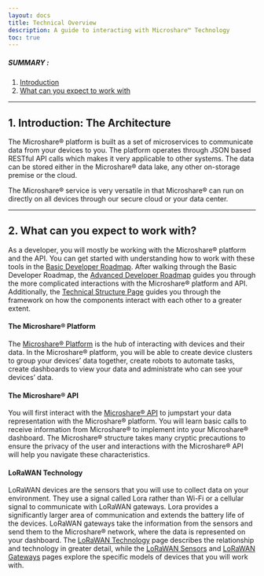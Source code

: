 ```yaml
---
layout: docs
title: Technical Overview
description: A guide to interacting with Microshare™ Technology
toc: true
---
```


##### SUMMARY : 

1. [Introduction](./#1-introduction-the-architecture)
2. [What can you expect to work with](./#2-what-can-you-expect-to-work-with)

---------------------------------------

## 1. Introduction: The Architecture


The Microshare® platform is built as a set of microservices to communicate data from your devices to you. The platform operates through JSON based RESTful API calls which makes it very applicable to other systems. The data can be stored either in the Microshare® data lake, any other on-storage premise or the cloud. 
 
The Microshare® service is very versatile in that Microshare® can run on directly on all devices through our secure cloud or your data center. 

---------------------------------------
## 2. What can you expect to work with?


As a developer, you will mostly be working with the Microshare® platform and the API. You can get started with understanding how to work with these tools in the [Basic Developer Roadmap](/docs/2/technical/quick-start/basic-dev-roadmap/).  After walking through the Basic Developer Roadmap, the [Advanced Developer Roadmap](/docs/2/technical/quick-start/advanced-dev-roadmap/) guides you through the more complicated interactions with the Microshare® platform and API. Additionally, the [Technical Structure Page](/docs/2/technical/quick-start/microshare-technical-structure/) guides you through the framework on how the components interact with each other to a greater extent. 

#### The Microshare® Platform


The [Microshare® Platform](/docs/2/technical/microshare-platform/quick-start/) is the hub of interacting with devices and their data. In the Microshare® platform, you will be able to create device clusters to group your devices’ data together, create robots to automate tasks, create dashboards to view your data and administrate who can see your devices’ data. 

#### The Microshare® API


You will first interact with the [Microshare® API](/docs/2/technical/api/quick-start/) to jumpstart your data representation with the Microshare® platform. You will learn basic calls to receive information from Microshare® to implement into your Microshare® dashboard. The Microshare® structure takes many cryptic precautions to ensure the privacy of the user and interactions with the Microshare® API will help you navigate these characteristics. 

#### LoRaWAN Technology


LoRaWAN devices are the sensors that you will use to collect data on your environment. They use a signal called Lora rather than Wi-Fi or a cellular signal to communicate with LoRaWAN gateways. Lora provides a significantly larger area of communication and extends the battery life of the devices. LoRaWAN gateways take the information from the sensors and send them to the Microshare® network, where the data is represented on your dashboard. The [LoRaWAN Technology](/docs/2/technical/lorawan/lorawan-technology/) page describes the relationship and technology in greater detail, while the [LoRaWAN Sensors](/docs/2/technical/lorawan/lorawan-sensors/) and [LoRaWAN Gateways](/docs/2/technical/lorawan/lorawan-gateways/) pages explore the specific models of devices that you will work with. 